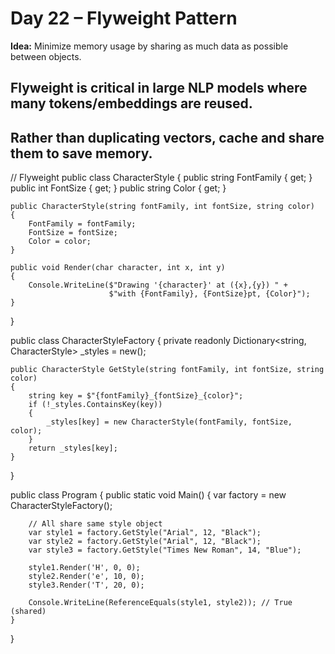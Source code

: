 
# Day 22 – Flyweight Pattern

**Idea:** Minimize memory usage by sharing as much data as possible between objects.

## Flyweight is critical in large NLP models where many tokens/embeddings are reused.
## Rather than duplicating vectors, cache and share them to save memory.

// Flyweight
public class CharacterStyle
{
    public string FontFamily { get; }
    public int FontSize { get; }
    public string Color { get; }

    public CharacterStyle(string fontFamily, int fontSize, string color)
    {
        FontFamily = fontFamily;
        FontSize = fontSize;
        Color = color;
    }

    public void Render(char character, int x, int y)
    {
        Console.WriteLine($"Drawing '{character}' at ({x},{y}) " +
                          $"with {FontFamily}, {FontSize}pt, {Color}");
    }
}

public class CharacterStyleFactory
{
    private readonly Dictionary<string, CharacterStyle> _styles = new();

    public CharacterStyle GetStyle(string fontFamily, int fontSize, string color)
    {
        string key = $"{fontFamily}_{fontSize}_{color}";
        if (!_styles.ContainsKey(key))
        {
            _styles[key] = new CharacterStyle(fontFamily, fontSize, color);
        }
        return _styles[key];
    }
}

public class Program
{
    public static void Main()
    {
        var factory = new CharacterStyleFactory();

        // All share same style object
        var style1 = factory.GetStyle("Arial", 12, "Black");
        var style2 = factory.GetStyle("Arial", 12, "Black");
        var style3 = factory.GetStyle("Times New Roman", 14, "Blue");

        style1.Render('H', 0, 0);
        style2.Render('e', 10, 0);
        style3.Render('T', 20, 0);

        Console.WriteLine(ReferenceEquals(style1, style2)); // True (shared)
    }
}


